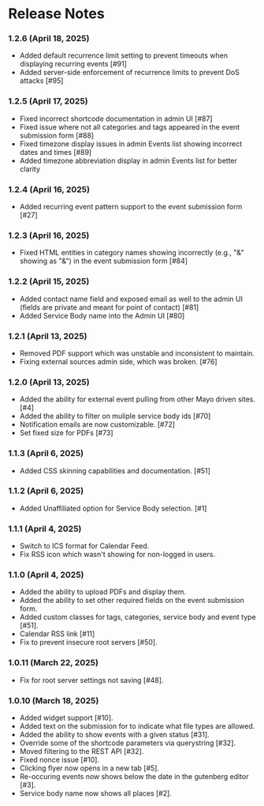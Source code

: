 # Release Notes

### 1.2.6 (April 18, 2025)
* Added default recurrence limit setting to prevent timeouts when displaying recurring events [#91]
* Added server-side enforcement of recurrence limits to prevent DoS attacks [#95]

### 1.2.5 (April 17, 2025)
* Fixed incorrect shortcode documentation in admin UI [#87]
* Fixed issue where not all categories and tags appeared in the event submission form [#88]
* Fixed timezone display issues in admin Events list showing incorrect dates and times [#89]
* Added timezone abbreviation display in admin Events list for better clarity

### 1.2.4 (April 16, 2025)
* Added recurring event pattern support to the event submission form [#27]

### 1.2.3 (April 16, 2025)
* Fixed HTML entities in category names showing incorrectly (e.g., "&" showing as "&amp;") in the event submission form [#84]

### 1.2.2 (April 15, 2025)
* Added contact name field and exposed email as well to the admin UI (fields are private and meant for point of contact) [#81]
* Added Service Body name into the Admin UI [#80]

### 1.2.1 (April 13, 2025)
* Removed PDF support which was unstable and inconsistent to maintain.
* Fixing external sources admin side, which was broken. [#76]

### 1.2.0 (April 13, 2025)
* Added the ability for external event pulling from other Mayo driven sites. [#4]
* Added the ability to filter on muliple service body ids [#70]
* Notification emails are now customizable. [#72]
* Set fixed size for PDFs [#73]

### 1.1.3 (April 6, 2025)
* Added CSS skinning capabilities and documentation. [#51]

### 1.1.2 (April 6, 2025)
* Added Unaffiliated option for Service Body selection. [#1]

### 1.1.1 (April 4, 2025)
* Switch to ICS format for Calendar Feed.
* Fix RSS icon which wasn't showing for non-logged in users.

### 1.1.0 (April 4, 2025)
* Added the ability to upload PDFs and display them.
* Added the ability to set other required fields on the event submission form.
* Added custom classes for tags, categories, service body and event type [#51].
* Calendar RSS link [#11]
* Fix to prevent insecure root servers [#50].

### 1.0.11 (March 22, 2025)
* Fix for root server settings not saving [#48].

### 1.0.10 (March 18, 2025)
* Added widget support [#10].
* Added text on the submission for to indicate what file types are allowed.
* Added the ability to show events with a given status [#31].
* Override some of the shortcode parameters via querystring [#32].
* Moved filtering to the REST API [#32].
* Fixed nonce issue [#10].
* Clicking flyer now opens in a new tab [#5].
* Re-occuring events now shows below the date in the gutenberg editor [#3].
* Service body name now shows all places [#2].
